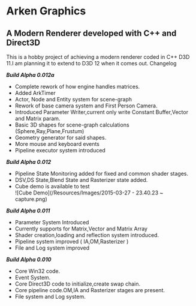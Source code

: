 # Arken Graphics
A Modern Renderer developed with C++ and Direct3D 
------------
This is a hobby project of achieving a modern renderer coded in C++ D3D 11.I am planning it to extend to D3D 12 when it comes out.
Changelog 

_**Build Alpha 0.012a**_
- Complete rework of how engine handles matrices.
- Added ArkTimer
- Actor, Node and Entity system for scene-graph
- Rework of base camera system and First Person Camera.
- Introduced Parameter Writer,current only write Constant Buffer,Vector and Matrix param.
- Basic 3D shapes for scene-graph calculations (Sphere,Ray,Plane,Frustum)
- Geometry generator for said shapes.
- More mouse and keyboard events
- Pipeline executor system introduced

_**Build Alpha 0.012**_
- Pipeline State Monitoring added for fixed and common shader stages.
- DSV,DS State,Blend State and Rasterizer state added.
- Cube demo is available to test <br>
![Cube Demo](/Resources/Images/2015-03-27 - 23.40.23 ~ capture.png)

_**Build Alpha 0.011**_
-  Parameter System Introduced
-  Currently supports for Matrix,Vector and Matrix Array
-  Shader creation,loading and reflection system introduced.
-  Pipeline system improved ( IA,OM,Rasterizer )
-  File and Log system improved

_**Build Alpha 0.010**_
- Core Win32 code.
- Event System.
- Core Direct3D code to initialize,create swap chain.
- Core pipeline code.OM,IA and Rasterizer stages are present.
- File system and Log system.





